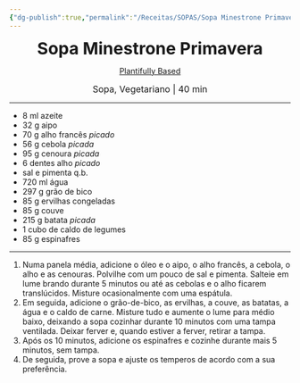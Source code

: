 ```yaml
---
{"dg-publish":true,"permalink":"/Receitas/SOPAS/Sopa Minestrone Primavera/","title":"Sopa Minestrone Primavera","tags":["💚ok"]}
---
```


<div style="text-align: center;"> <span style="font-size: 30px;"><b>Sopa Minestrone Primavera</b></span> </div>

<span class="center"> <center> [Plantifully Based](https://plantifullybasedblog.com/2022/03/26/spring-green-minestrone-soup/#recipe) </center></span>

<div style="text-align: center;"> <span style="font-size: 16px;">  Sopa, Vegetariano | 40 min </span> </div>

---
- 8 ml azeite
- 32 g aipo
- 70 g alho francês *picado*
- 56 g cebola *picada*
- 95 g cenoura *picada*
- 6 dentes alho *picado*
- sal e pimenta q.b.
- 720 ml água
- 297 g grão de bico
- 85 g ervilhas congeladas
- 85 g couve
- 215 g batata *picada*
- 1 cubo de caldo de legumes
- 85 g espinafres
---
1. Numa panela média, adicione o óleo e o aipo, o alho francês, a cebola, o alho e as cenouras. Polvilhe com um pouco de sal e pimenta. Salteie em lume brando durante 5 minutos ou até as cebolas e o alho ficarem translúcidos. Misture ocasionalmente com uma espátula.
2. Em seguida, adicione o grão-de-bico, as ervilhas, a couve, as batatas, a água e o caldo de carne. Misture tudo e aumente o lume para médio baixo, deixando a sopa cozinhar durante 10 minutos com uma tampa ventilada. Deixar ferver e, quando estiver a ferver, retirar a tampa.
3. Após os 10 minutos, adicione os espinafres e cozinhe durante mais 5 minutos, sem tampa.
4. De seguida, prove a sopa e ajuste os temperos de acordo com a sua preferência.